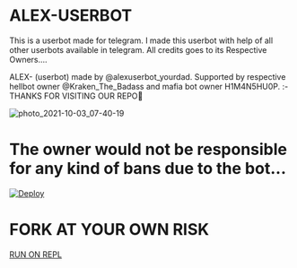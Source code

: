 
# ALEX-USERBOT
This is a userbot made for telegram. I made this userbot with help of all other userbots available in telegram. All credits goes to its Respective Owners....

ALEX- (userbot) made by @alexuserbot_yourdad. Supported by respective hellbot owner @Kraken_The_Badass  and mafia bot owner H1M4N5HU0P.  :-  THANKS FOR VISITING OUR REPO💖

![photo_2021-10-03_07-40-19](https://telegra.ph/file/f2c9399da07d7f05e90d3.jpg)


# The owner would not be responsible for any kind of bans due to the bot...

[![Deploy](https://www.herokucdn.com/deploy/button.svg)](https://heroku.com/deploy?template=https://github.com/Adarshbotmaker/ALEX-USERBOT--)


 

# FORK AT YOUR OWN RISK


[RUN ON REPL](https://replit.com/@ManishRao5/ALEX-USERBOT#main.py)
